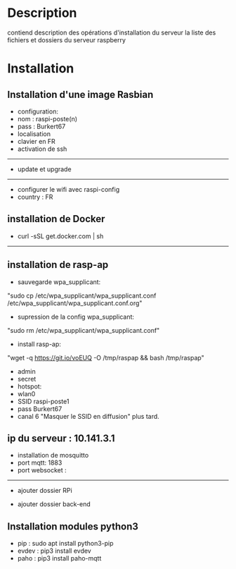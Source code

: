 
# Description
contiend 
description des opérations d'installation du serveur
la liste des fichiers et dossiers du serveur raspberry

# Installation

## Installation d'une image Rasbian
 - configuration:
  - nom : raspi-poste(n)
  - pass : Burkert67
  - localisation
  - clavier en FR
  - activation de ssh
----
 - update et upgrade
----
  - configurer le wifi avec raspi-config
   - country : FR
   
## installation de Docker
 - curl -sSL get.docker.com | sh
----
## installation de rasp-ap
 - sauvegarde wpa_supplicant:
 
 "sudo cp /etc/wpa_supplicant/wpa_supplicant.conf /etc/wpa_supplicant/wpa_supplicant.conf.org"
 
 - supression de la config wpa_supplicant:
 
 "sudo  rm  /etc/wpa_supplicant/wpa_supplicant.conf"
 
 - install rasp-ap:
 
 "wget -q https://git.io/voEUQ -O /tmp/raspap && bash /tmp/raspap"
 - admin
 - secret
 - hotspot:
  - wlan0
  - SSID raspi-poste1
  - pass Burkert67
  - canal 6
 "Masquer le SSID en diffusion" plus tard.
 
 ip du serveur : 10.141.3.1
----
 - installation de mosquitto
  - port mqtt: 1883
  - port websocket : 
----
- ajouter dossier RPi

- ajouter dossier back-end

## Installation modules python3
 - pip : sudo apt install python3-pip
 - evdev : pip3 install evdev
 - paho : pip3 install paho-mqtt
